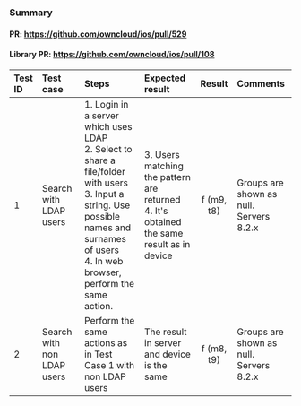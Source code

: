 ###  Summary 

#### PR: https://github.com/owncloud/ios/pull/529
#### Library PR: https://github.com/owncloud/ios/pull/108


Test ID| Test case     | Steps           | Expected result | Result | Comments
|:----|:------------- |:---------------|:-------------|:-------------:|:------------
|1| Search with LDAP users| 1. Login in a server which uses LDAP<br> 2. Select to share a file/folder with users<br> 3. Input a string. Use possible names and surnames of users<br> 4. In web browser, perform the same action.| 3. Users matching the pattern are returned <br> 4. It's obtained the same result as in device| f (m9, t8)| Groups are shown as null.<br> Servers 8.2.x
|2| Search with non LDAP users | Perform the same actions as in Test Case 1 with non LDAP users| The result in server and device is the same| f (m8, t9)| Groups are shown as null. <br> Servers 8.2.x
